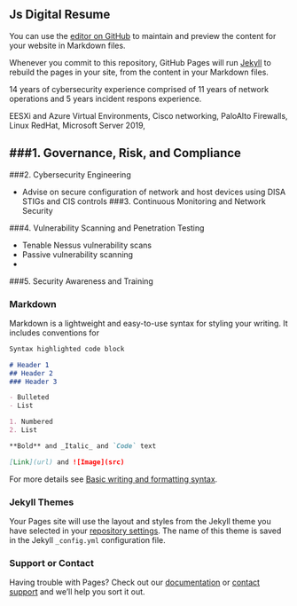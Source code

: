 ## Js Digital Resume

You can use the [editor on GitHub](https://github.com/CAshad0w/Resume/edit/gh-pages/index.md) to maintain and preview the content for your website in Markdown files.

Whenever you commit to this repository, GitHub Pages will run [Jekyll](https://jekyllrb.com/) to rebuild the pages in your site, from the content in your Markdown files.

14 years of cybersecurity experience comprised of 11 years of network operations and 5 years incident respons experience.
    
EESXi and Azure Virtual Environments, Cisco networking, PaloAlto Firewalls, Linux RedHat, Microsoft Server 2019, 

###1. Governance, Risk, and Compliance
  -
###2. Cybersecurity Engineering
  - Advise on secure configuration of network and host devices using DISA STIGs and CIS controls
###3. Continuous Monitoring and Network Security

###4. Vulnerability Scanning and Penetration Testing
  - Tenable Nessus vulnerability scans
  - Passive vulnerability scanning
  - 
###5. Security Awareness and Training


### Markdown

Markdown is a lightweight and easy-to-use syntax for styling your writing. It includes conventions for

```markdown
Syntax highlighted code block

# Header 1
## Header 2
### Header 3

- Bulleted
- List

1. Numbered
2. List

**Bold** and _Italic_ and `Code` text

[Link](url) and ![Image](src)
```

For more details see [Basic writing and formatting syntax](https://docs.github.com/en/github/writing-on-github/getting-started-with-writing-and-formatting-on-github/basic-writing-and-formatting-syntax).

### Jekyll Themes

Your Pages site will use the layout and styles from the Jekyll theme you have selected in your [repository settings](https://github.com/CAshad0w/Resume/settings/pages). The name of this theme is saved in the Jekyll `_config.yml` configuration file.

### Support or Contact

Having trouble with Pages? Check out our [documentation](https://docs.github.com/categories/github-pages-basics/) or [contact support](https://support.github.com/contact) and we’ll help you sort it out.
